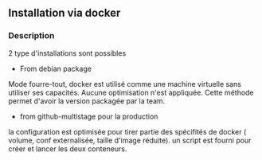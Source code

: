 ## Installation via docker

### Description

2 type d'installations sont possibles

* From debian package

Mode fourre-tout, docker est utilisé comme une machine virtuelle sans utiliser ses capacités. Aucune optimisation n'est appliquée. Cette méthode permet d'avoir la version packagée par la team.

* from github-multistage pour la production


la configuration est optimisée pour tirer partie des spécifités de docker ( volume, conf externalisée, taille d'image réduite). un script est fourni pour créer et lancer les deux conteneurs.

